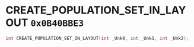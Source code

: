 # CREATE_POPULATION_SET_IN_LAYOUT `0x0B40BBE3`

```cpp
int CREATE_POPULATION_SET_IN_LAYOUT(int _Unk0, int _Unk1, int _Unk2);
```